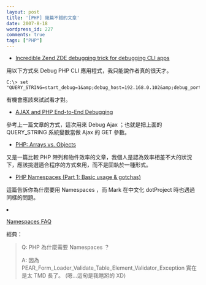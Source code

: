 ```yaml
---
layout: post
title: '[PHP] 幾篇不錯的文章'
date: 2007-8-18
wordpress_id: 227
comments: true
tags: ["PHP"]
---
```


<!--more-->

* [Incredible Zend ZDE debugging trick for debugging CLI apps](http://greg.chiaraquartet.net/archives/16-Incredible-Zend-ZDE-debugging-trick-for-debugging-CLI-apps.html)

用以下方式來 Debug PHP CLI 應用程式，我只能說作者真的很天才。

```
C:\> set "QUERY_STRING=start_debug=1&amp;debug_host=192.168.0.102&amp;debug_port=10000&amp;debug_stop=1"

```

有機會應該來試試看才對。

* [AJAX and PHP End-to-End Debugging](http://pixelated-dreams.com/archives/313-AJAX-and-PHP-End-to-End-Debugging.html)

參考上一篇文章的方式，這次用來 Debug Ajax ；也就是把上面的 QUERY_STRING 系統變數當做 Ajax 的 GET 參數。 

* [PHP: Arrays vs. Objects](http://www.rooftopsolutions.nl/article/148)

又是一篇比較 PHP 陣列和物件效率的文章，我個人是認為效率相差不大的狀況下，應該挑選適合程序的方式來用，而不是固執於一種形式。

* [PHP Namespaces (Part 1: Basic usage &amp; gotchas)](http://blog.agoraproduction.com/index.php?/archives/47-PHP-Namespaces-Part-1-Basic-usage-gotchas.html)

這篇告訴你為什麼要用 Namespaces ，而 Mark 在中文化 dotProject 時也遇過同樣的問題。 

<li>

[Namespaces FAQ](http://php100.wordpress.com/2007/08/17/namespaces-faq/)

經典：
<blockquote>

 Q: PHP 為什麼需要 Namespaces ？

A: 因為 PEAR_Form_Loader_Validate_Table_Element_Validator_Exception 實在是太 TMD 長了。 (嗯...這句是我瞎掰的 XD) 
</blockquote>
</li>

